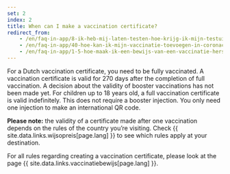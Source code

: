 ```yaml
---
set: 2
index: 2
title: When can I make a vaccination certificate?
redirect_from: 
    - /en/faq-in-app/8-ik-heb-mij-laten-testen-hoe-krijg-ik-mijn-testuitslag
    - /en/faq-in-app/40-hoe-kan-ik-mijn-vaccinatie-toevoegen-in-coronacheck
    - /en/faq-in-app/1-5-hoe-maak-ik-een-bewijs-van-een-vaccinatie-herstel-of-testuitslag
---
```

For a Dutch vaccination certificate, you need to be fully vaccinated. A vaccination certificate is valid for 270 days after the completion of full vaccination. A decision about the validity of booster vaccinations has not been made yet. For children up to 18 years old, a full vaccination certificate is valid indefinitely. This does not require a booster injection. You only need one injection to make an international QR code.

**Please note:** the validity of a certificate made after one vaccination depends on the rules of the country you’re visiting. Check {{ site.data.links.wijsopreis[page.lang] }} to see which rules apply at your destination. 

For all rules regarding creating a vaccination certificate, please look at the page {{ site.data.links.vaccinatiebewijs[page.lang] }}.
